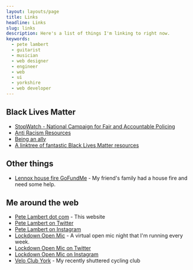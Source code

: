 ```yaml
---
layout: layouts/page
title: Links
headline: Links
slug: links
description: Here's a list of things I'm linking to right now.
keywords:
  - pete lambert
  - guitarist
  - musician
  - web designer
  - engineer
  - web
  - ui
  - yorkshire
  - web developer
---
```


## Black Lives Matter

* [StopWatch - National Campaign for Fair and Accountable Policing](https://www.gofundme.com/f/StopWatch-Campaign-for-Fair-Accountable-Policing)
* [Anti Racism Resources](https://bit.ly/ANTIRACISMRESOURCES)
* [Being an ally](https://sojo.net/articles/our-white-friends-desiring-be-allies)
* [A linktree of fantastic Black Lives Matter resources](https://linktr.ee/blacklivesmatter)

## Other things
* [Lennox house fire GoFundMe](https://www.gofundme.com/f/drxd9-emergency-help) - My friend's family had a house fire and need some help.

## Me around the web
* [Pete Lambert dot com](https://petelambert.com) - This website
* [Pete Lambert on Twitter](https://twitter.com/peterjlambert)
* [Pete Lambert on Instagram](https://instagram.com/peterjlambert)
* [Lockdown Open Mic](https://lockdownopenmic.club) - A virtual open mic night that I'm running every week.
* [Lockdown Open Mic on Twitter](https://twitter.com/lockdownopenmic)
* [Lockdown Open Mic on Instagram](https://instagram.com/lockdownopenmic)
* [Velo Club York](https://veloclubyork.co.uk) - My recently shuttered cycling club

